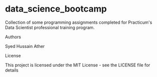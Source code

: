 # data_science_bootcamp

Collection of some programming assignments completed for Practicum's Data Scientist professional training program.

Authors

Syed Hussain Ather

License

This project is licensed under the MIT License - see the LICENSE file for details
